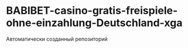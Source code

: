 # BABIBET-casino-gratis-freispiele-ohne-einzahlung-Deutschland-xga
Автоматически созданный репозиторий
